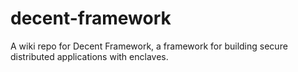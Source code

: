 # decent-framework
A wiki repo for Decent Framework, a framework for building secure distributed applications with enclaves.
